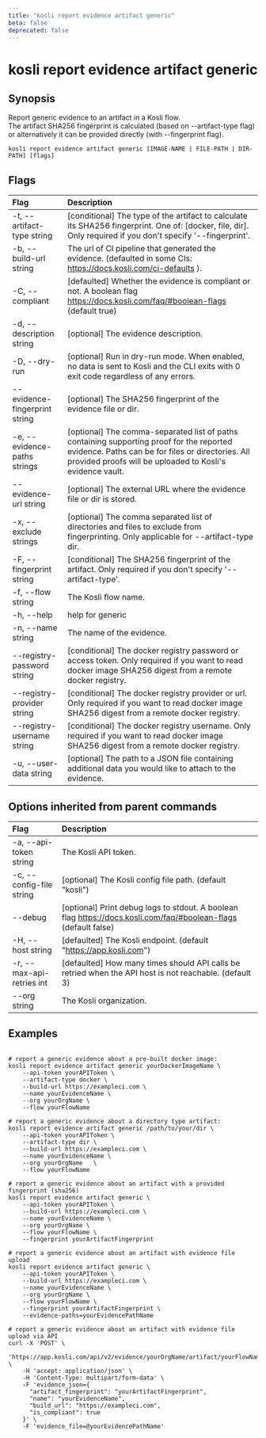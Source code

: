 ```yaml
---
title: "kosli report evidence artifact generic"
beta: false
deprecated: false
---
```


# kosli report evidence artifact generic

## Synopsis

Report generic evidence to an artifact in a Kosli flow.  
The artifact SHA256 fingerprint is calculated (based on --artifact-type flag) or alternatively it can be provided directly (with --fingerprint flag).

```shell
kosli report evidence artifact generic [IMAGE-NAME | FILE-PATH | DIR-PATH] [flags]
```

## Flags
| Flag | Description |
| :--- | :--- |
|    -t, --artifact-type string  |  [conditional] The type of the artifact to calculate its SHA256 fingerprint. One of: [docker, file, dir]. Only required if you don't specify '--fingerprint'.  |
|    -b, --build-url string  |  The url of CI pipeline that generated the evidence. (defaulted in some CIs: https://docs.kosli.com/ci-defaults ).  |
|    -C, --compliant  |  [defaulted] Whether the evidence is compliant or not. A boolean flag https://docs.kosli.com/faq/#boolean-flags (default true)  |
|    -d, --description string  |  [optional] The evidence description.  |
|    -D, --dry-run  |  [optional] Run in dry-run mode. When enabled, no data is sent to Kosli and the CLI exits with 0 exit code regardless of any errors.  |
|        --evidence-fingerprint string  |  [optional] The SHA256 fingerprint of the evidence file or dir.  |
|    -e, --evidence-paths strings  |  [optional] The comma-separated list of paths containing supporting proof for the reported evidence. Paths can be for files or directories. All provided proofs will be uploaded to Kosli's evidence vault.  |
|        --evidence-url string  |  [optional] The external URL where the evidence file or dir is stored.  |
|    -x, --exclude strings  |  [optional] The comma separated list of directories and files to exclude from fingerprinting. Only applicable for --artifact-type dir.  |
|    -F, --fingerprint string  |  [conditional] The SHA256 fingerprint of the artifact. Only required if you don't specify '--artifact-type'.  |
|    -f, --flow string  |  The Kosli flow name.  |
|    -h, --help  |  help for generic  |
|    -n, --name string  |  The name of the evidence.  |
|        --registry-password string  |  [conditional] The docker registry password or access token. Only required if you want to read docker image SHA256 digest from a remote docker registry.  |
|        --registry-provider string  |  [conditional] The docker registry provider or url. Only required if you want to read docker image SHA256 digest from a remote docker registry.  |
|        --registry-username string  |  [conditional] The docker registry username. Only required if you want to read docker image SHA256 digest from a remote docker registry.  |
|    -u, --user-data string  |  [optional] The path to a JSON file containing additional data you would like to attach to the evidence.  |


## Options inherited from parent commands
| Flag | Description |
| :--- | :--- |
|    -a, --api-token string  |  The Kosli API token.  |
|    -c, --config-file string  |  [optional] The Kosli config file path. (default "kosli")  |
|        --debug  |  [optional] Print debug logs to stdout. A boolean flag https://docs.kosli.com/faq/#boolean-flags (default false)  |
|    -H, --host string  |  [defaulted] The Kosli endpoint. (default "https://app.kosli.com")  |
|    -r, --max-api-retries int  |  [defaulted] How many times should API calls be retried when the API host is not reachable. (default 3)  |
|        --org string  |  The Kosli organization.  |


## Examples

```shell

# report a generic evidence about a pre-built docker image:
kosli report evidence artifact generic yourDockerImageName \
	--api-token yourAPIToken \
	--artifact-type docker \
	--build-url https://exampleci.com \
	--name yourEvidenceName \
	--org yourOrgName \
	--flow yourFlowName 

# report a generic evidence about a directory type artifact:
kosli report evidence artifact generic /path/to/your/dir \
	--api-token yourAPIToken \
	--artifact-type dir \
	--build-url https://exampleci.com \
	--name yourEvidenceName \
	--org yourOrgName	\
	--flow yourFlowName 

# report a generic evidence about an artifact with a provided fingerprint (sha256)
kosli report evidence artifact generic \
	--api-token yourAPIToken \
	--build-url https://exampleci.com \	
	--name yourEvidenceName \
	--org yourOrgName \
	--flow yourFlowName \
	--fingerprint yourArtifactFingerprint

# report a generic evidence about an artifact with evidence file upload
kosli report evidence artifact generic \
	--api-token yourAPIToken \
	--build-url https://exampleci.com \	
	--name yourEvidenceName \
	--org yourOrgName \
	--flow yourFlowName \
	--fingerprint yourArtifactFingerprint \
	--evidence-paths=yourEvidencePathName

# report a generic evidence about an artifact with evidence file upload via API
curl -X 'POST' \
	'https://app.kosli.com/api/v2/evidence/yourOrgName/artifact/yourFlowName/generic' \
	-H 'accept: application/json' \
	-H 'Content-Type: multipart/form-data' \
	-F 'evidence_json={
  	  "artifact_fingerprint": "yourArtifactFingerprint",
	  "name": "yourEvidenceName",
      "build_url": "https://exampleci.com",
      "is_compliant": true
    }' \
	-F 'evidence_file=@yourEvidencePathName'

```

